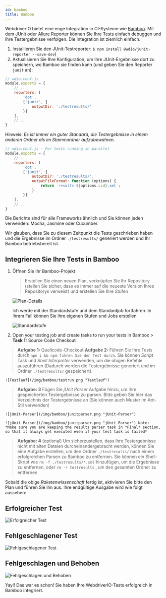 ```yaml
---
id: bamboo
title: Bamboo
---
```


WebdriverIO bietet eine enge Integration in CI-Systeme wie [Bamboo](https://www.atlassian.com/software/bamboo). Mit dem [JUnit](https://webdriver.io/docs/junit-reporter.html) oder [Allure](https://webdriver.io/docs/allure-reporter.html) Reporter können Sie Ihre Tests einfach debuggen und Ihre Testergebnisse verfolgen. Die Integration ist ziemlich einfach.

1. Installieren Sie den JUnit-Testreporter: `$ npm install @wdio/junit-reporter --save-dev`)
1. Aktualisieren Sie Ihre Konfiguration, um Ihre JUnit-Ergebnisse dort zu speichern, wo Bamboo sie finden kann (und geben Sie den Reporter `junit` an):

```js
// wdio.conf.js
module.exports = {
    // ...
    reporters: [
        'dot',
        ['junit', {
            outputDir: './testresults/'
        }]
    ],
    // ...
}
```
Hinweis: *Es ist immer ein guter Standard, die Testergebnisse in einem anderen Ordner als im Stammordner aufzubewahren.*

```js
// wdio.conf.js - For tests running in parallel
module.exports = {
    // ...
    reporters: [
        'dot',
        ['junit', {
            outputDir: './testresults/',
            outputFileFormat: function (options) {
                return `results-${options.cid}.xml`;
            }
        }]
    ],
    // ...
}
```

Die Berichte sind für alle Frameworks ähnlich und Sie können jeden verwenden: Mocha, Jasmine oder Cucumber.

Wir glauben, dass Sie zu diesem Zeitpunkt die Tests geschrieben haben und die Ergebnisse im Ordner `./testresults/` generiert werden und Ihr Bamboo betriebsbereit ist.

## Integrieren Sie Ihre Tests in Bamboo

1. Öffnen Sie Ihr Bamboo-Projekt

    > Erstellen Sie einen neuen Plan, verknüpfen Sie Ihr Repository (stellen Sie sicher, dass es immer auf die neueste Version Ihres Repositorys verweist) und erstellen Sie Ihre Stufen

    ![Plan-Details](/img/bamboo/plancreation.png "Plan-Details")

    Ich werde mit der Standardstufe und dem Standardjob fortfahren. In Ihrem Fall können Sie Ihre eigenen Stufen und Jobs erstellen

    ![Standardstufe](/img/bamboo/defaultstage.png "Standardstufe")
2. Open your testing job and create tasks to run your tests in Bamboo > **Task 1:** Source Code Checkout
> **Aufgabe 1:** Quellcode-Checkout
> **Aufgabe 2:** Führen Sie Ihre Tests durch `npm i && npm führen Sie den Test durch`. Sie können *Script* Task und *Shell Interpreter* verwenden, um die obigen Befehle auszuführen (Dadurch werden die Testergebnisse generiert und im Ordner `./testresults/` gespeichert).

    ![Testlauf](/img/bamboo/testrun.png "Testlauf")
> **Aufgabe: 3** Fügen Sie *jUnit Parser* Aufgabe hinzu, um Ihre gespeicherten Testergebnisse zu parsen. Bitte geben Sie hier das Verzeichnis der Testergebnisse an (Sie können auch Muster im Ant-Stil verwenden)

    ![jUnit-Parser](/img/bamboo/junitparser.png "jUnit-Parser")

    ![jUnit Parser](/img/bamboo/junitparser.png "jUnit Parser") Note: *Make sure you are keeping the results parser task in *Final* section, so that it always get executed even if your test task is failed*
> **Aufgabe: 4** (optional) Um sicherzustellen, dass Ihre Testergebnisse nicht mit alten Dateien durcheinandergebracht werden, können Sie eine Aufgabe erstellen, um den Ordner `./testresults/` nach einem erfolgreichen Parsen zu Bamboo zu entfernen. Sie können ein Shell-Skript wie `rm -f ./testresults/*.xml` hinzufügen, um die Ergebnisse zu entfernen, oder `rm -r testresults` , um den gesamten Ordner zu entfernen

Sobald die obige *Raketenwissenschaft* fertig ist, aktivieren Sie bitte den Plan und führen Sie ihn aus. Ihre endgültige Ausgabe wird wie folgt aussehen:

## Erfolgreicher Test

![Erfolgreicher Test](/img/bamboo/successfulltest.png "Erfolgreicher Test")

## Fehlgeschlagener Test

![Fehlgeschlagener Test](/img/bamboo/failedtest.png "Fehlgeschlagener Test")

## Fehlgeschlagen und Behoben

![Fehlgeschlagen und Behoben](/img/bamboo/failedandfixed.png "Fehlgeschlagen und Behoben")

Yay!! Das war es schon! Sie haben Ihre WebdriverIO-Tests erfolgreich in Bamboo integriert.
